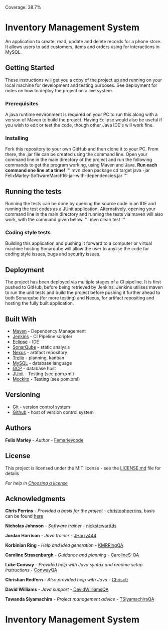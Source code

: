 Coverage: 38.7%
# Inventory Management System

An application to create, read, update and delete records for a phone store. It allows users to add customers, items and orders using for interactions in MySQL.

## Getting Started

These instructions will get you a copy of the project up and running on your local machine for development and testing purposes. See deployment for notes on how to deploy the project on a live system.

### Prerequisites

A java runtime environment is required on your PC to run this along with a version of Maven to build the project. Having Eclipse would also be useful if you wish to edit or test the code, though other Java IDE's will work fine.

### Installing

Fork this repository to your own GitHub and then clone it to your PC. From there, the .jar file can be created using the command line.
Open your command line in the main directory of the project and run the following commands to get the program working, using Maven and Java. **Run each command one line at a time!**
'''
    mvn clean package
    cd target
    java -jar FelixMarley-SoftwareMarch16-jar-with-dependencies.jar
'''

## Running the tests

Running the tests can be done by opening the source code in an IDE and running the test codes as a JUnit application. Alternatively, opening your command line in the main directory and running the tests via maven will also work, with the command given below.
'''
    mvn clean test
'''

### Coding style tests

Building this application and pushing it forward to a computer or virtual machine hosting Sonarqube will allow the user to anylise the code for coding style issues, bugs and security issues.


## Deployment

The project has been deployed via multiple stages of a CI pipeline. It is first pushed to GitHub, before being retrieved by Jenkins. Jenkins utilises maven to run the unit tests and build the project before pushing it further ahead to both Sonarqube (for more testing) and Nexus, for artifact repositing and hosting the fully built application.

## Built With

* [Maven](https://maven.apache.org/) - Dependency Management
* [Jenkins](https://jenkins.io/) - CI Pipeline scripter
* [Eclipse](https://www.eclipse.org/downloads/) - IDE
* [SonarQube](https://www.sonarqube.org/) - static analysis
* [Nexus](https://www.sonatype.com/product-nexus-repository/) - artifact repository
* [Trello](https://trello.com/) - planning, kanban
* [MySQL](https://www.mysql.com/) - database language
* [GCP](https://cloud.google.com/) - database host
* [JUnit](https://junit.org/junit5/) - Testing (see pom.xml)
* [Mockito](https://site.mockito.org/) - Testing (see pom.xml)

## Versioning

* [Git](https://git-scm.com/) - version control system
* [Github](http://github.com) - host of version control system

## Authors

**Felix Marley** - *Author* - [Femarleycode](https://github.com/Femarleycode)

## License

This project is licensed under the MIT license - see the [LICENSE.md](LICENSE.md) file for details 

*For help in [Choosing a license](https://choosealicense.com/)*

## Acknowledgments

**Chris Perrins** - *Provided a basis for the project* - [christophperrins](https://github.com/christophperrins), basis can be found [here](https://github.com/christophperrins/ims-demo)


**Nicholas Johnson** - *Software trainer* - [nickstewarttds](https://github.com/nickrstewarttds)

**Jordan Harrison** - *Java trainer* - [JHarry444](https://github.com/JHarry444)

**Korbinian Ring** - *Help and idea generation* - [KMRRingQA](https://github.com/KMRRingQAfor) 

**Caroline Strasenburgh** - *Guidance and planning* - [CarolineS-QA](https://github.com/CarolineS-QA)

**Luke Conway** - *Provided help with Java syntax and readme setup instructions* - [ConwayQA](https://github.com/ConwayQA)

**Christian Redfern** - *Also provided help with Java* - [Chrisctr](https://github.com/Chrisctr)

**David Williams** - *Java support* - [DavidWilliamsQA](https://github.com/DavidWilliamsQA)

**Tawanda Siyamachira** - *Project management advice* - [TSiyamachiraQA](https://github.com/TSiyamachiraQA)

# Inventory Management System

